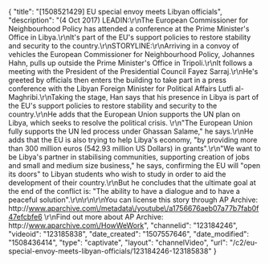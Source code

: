 {
    "title": "[1508521429] EU special envoy meets Libyan officials",
    "description": "(4 Oct 2017) LEADIN:\r\nThe European Commissioner for Neighbourhood Policy has attended a conference at the Prime Minister's Office in Libya.\r\nIt's part of the EU's support policies to restore stability and security to the country.\r\nSTORYLINE:\r\nArriving in a convoy of vehicles the European Commissioner for Neighbourhood Policy, Johannes Hahn, pulls up outside the Prime Minister's Office in Tripoli.\r\nIt follows a meeting with the President of the Presidential Council Fayez Sarraj.\r\nHe's greeted by officials then enters the building to take part in a press conference with the Libyan Foreign Minister for Political Affairs Lutfi al-Maghribi.\r\nTaking the stage, Han says that his presence in Libya is part of the EU's support policies to restore stability and security to the country.\r\nHe adds that the European Union supports the UN plan on Libya, which seeks to resolve the political crisis. \r\n\"The European Union fully supports the UN led process under Ghassan Salame,\" he says.\r\nHe adds that the EU is also trying to help Libya's economy, \"by providing more than 300 million euros (542.93 million US Dollars) in grants\".\r\n\"We want to be Libya's partner in stabilising communities, supporting creation of jobs and small and medium size business,\" he says, confirming the EU will \"open its doors\" to Libyan students who wish to study in order to aid the development of their country.\r\nBut he concludes that the ultimate goal at the end of the conflict is: \"The ability to have a dialogue and to have a peaceful solution\".\r\n\r\n\r\nYou can license this story through AP Archive: http:\/\/www.aparchive.com\/metadata\/youtube\/a1756676aeb07a77b7fab0f47efcbfe6 \r\nFind out more about AP Archive: http:\/\/www.aparchive.com\/HowWeWork",
    "channelid": "123184246",
    "videoid": "123185838",
    "date_created": "1507557646",
    "date_modified": "1508436414",
    "type": "captivate",
    "layout": "channelVideo",
    "url": "\/c2\/eu-special-envoy-meets-libyan-officials\/123184246-123185838"
}